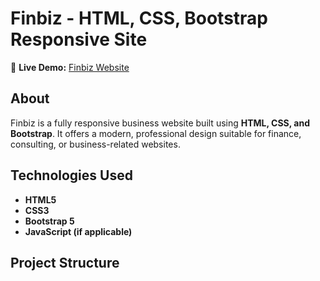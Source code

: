 # Finbiz - HTML, CSS, Bootstrap Responsive Site  

🚀 **Live Demo:** [Finbiz Website](https://finbiz-html-css-bootstrap-responsive-site.vercel.app)  

## About  
Finbiz is a fully responsive business website built using **HTML, CSS, and Bootstrap**. It offers a modern, professional design suitable for finance, consulting, or business-related websites.  

## Technologies Used  
- **HTML5**  
- **CSS3**  
- **Bootstrap 5**  
- **JavaScript (if applicable)**  

## Project Structure  
